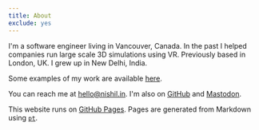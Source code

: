 ```yaml
---
title: About
exclude: yes
---
```


I'm a software engineer living in Vancouver, Canada.
In the past I helped companies run large scale 3D simulations using VR. 
Previously based in London, UK. I grew up in New Delhi, India.

Some examples of my work are available [here](/projects).

You can reach me at <hello@nishil.in>.
I'm also on [GitHub](https://github.com/hoffa) and [Mastodon](https://mastodon.social/@charsi).

This website runs on [GitHub Pages](https://pages.github.com).
Pages are generated from Markdown using [`pt`](https://github.com/hoffa/pt).

